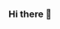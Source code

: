 ### Hi there 👋

<!--
**Sirius227/Sirius227** is a ✨ _special_ ✨ repository because its `README.md` (this file) appears on your GitHub profile.

Here are some ideas to get you started:

- 🔭 I’m currently working on Flutter, C# .NET CORE
- 🌱 I’m currently learning Flutter
- 💬 Ask me about C# .NET CORE
- 📫 How to reach me: fatihayhn23@gmail.com
- 😄 Pronouns: He
-->

